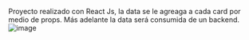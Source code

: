 Proyecto realizado con React Js, la data se le agreaga a cada card por medio de props. Más adelante la data será consumida de un backend.
![image](https://github.com/jairocolondev/proyecto-testimonios/assets/83477127/f4594019-7f39-487a-8ae6-c216bc744076)

